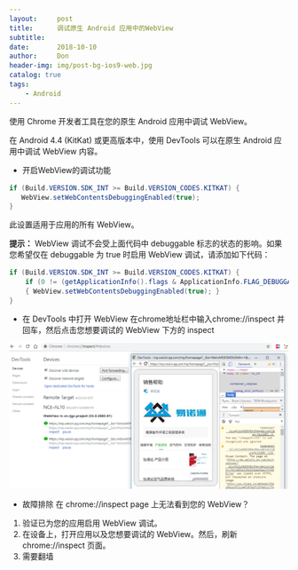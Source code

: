 ```yaml
---
layout:     post
title:      调试原生 Android 应用中的WebView
subtitle:   
date:       2018-10-10
author:     Don
header-img: img/post-bg-ios9-web.jpg
catalog: true
tags:
    - Android
---
```


使用 Chrome 开发者工具在您的原生 Android 应用中调试 WebView。

在 Android 4.4 (KitKat) 或更高版本中，使用 DevTools 可以在原生 Android 应用中调试 WebView 内容。

 - 开启WebView的调试功能 
 ```java
 if (Build.VERSION.SDK_INT >= Build.VERSION_CODES.KITKAT) {
    WebView.setWebContentsDebuggingEnabled(true);
}
```
此设置适用于应用的所有 WebView。

**提示：** WebView 调试不会受上面代码中 debuggable 标志的状态的影响。如果您希望仅在 debuggable 为 true 时启用 WebView 调试，请添加如下代码：
```java
if (Build.VERSION.SDK_INT >= Build.VERSION_CODES.KITKAT) {
    if (0 != (getApplicationInfo().flags & ApplicationInfo.FLAG_DEBUGGABLE))
    { WebView.setWebContentsDebuggingEnabled(true); }
}
```
- 在 DevTools 中打开 WebView
在chrome地址栏中输入chrome://inspect 并回车，然后点击您想要调试的 WebView 下方的 inspect  
<img src="/img/article/webview_debug.png"/>   

- 故障排除
在 chrome://inspect page 上无法看到您的 WebView？

1. 验证已为您的应用启用 WebView 调试。
2. 在设备上，打开应用以及您想要调试的 WebView。然后，刷新 chrome://inspect 页面。
3. 需要翻墙
